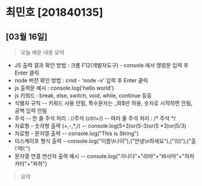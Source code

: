# 최민호 [201840135]

## [03월 16일]
> 오늘 배운 내용 요약<br>
-  JS 출력 결과 확인 방법 : 크롬 F12(개발자도구) - console 에서 명령문 입력 후 Enter 클릭
- node 버전 확인 방법 : cmd - 'node -v' 입력 후 Enter 클릭
- js 출력문 예시 : console.log('hello world')
- js 키워드 : break, else, switch, void, while, continue 등등 
- 식별자 규칙
-- 키워드 사용 안됨, 특수문자는 _와$만 허용, 숫자로 시작하면 안됨, 공백 입력 안됨
- 주석
-- 한 줄 주석 처리 : //주석 (ctrl+/)
-- 여러 줄 주석 처리 : /* 주석 */ 
- 자료형 - 숫자형 출력 (+,-,*,/)
-- console.log(5+3)or(5-3)or(5 *3)or(5/3)
- 자료형 - 문자열 출력
-- console.log("This is String")
- 이스케이프 형식 출력
--console.log("이름\t나이"),("안녕\n하세요"),("\\\\\\\\"),("출\\'력\\'")
- 문자열 연결 연산자 출력 예시
-- console.log("가나다"+"라마"+"바사아"+"자차카타"+"파하")<br>
> 요약 


